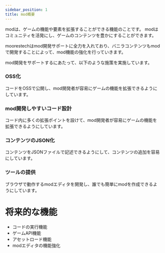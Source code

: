 ```yaml
---
sidebar_position: 1
title: mod概要
---
```


modは、ゲームの機能や要素を拡張することができる機能のことです。
modはコミュニティを活発にし、ゲームのコンテンツを豊かにすることができます。

moorestechはmod開発サポートに全力を入れており、バニラコンテンツもmodで開発することによって、mod機能の強化を行っていきます。

mod開発をサポートするにあたって、以下のような施策を実施しています。

### OSS化
コードをOSSで公開し、mod開発者が容易にゲームの機能を拡張できるようにしています。

### mod開発しやすいコード設計
コード内に多くの拡張ポイントを設けて、mod開発者が容易にゲームの機能を拡張できるようにしています。

### コンテンツのJSON化
コンテンツをJSONファイルで記述できるようにして、コンテンツの追加を容易にしています。

### ツールの提供
ブラウザで動作するmodエディタを開発し、誰でも簡単にmodを作成できるようにしています。

# 将来的な機能
- コードの実行機能
- ゲームAPI機能
- アセットロード機能
- modエディタの機能強化



